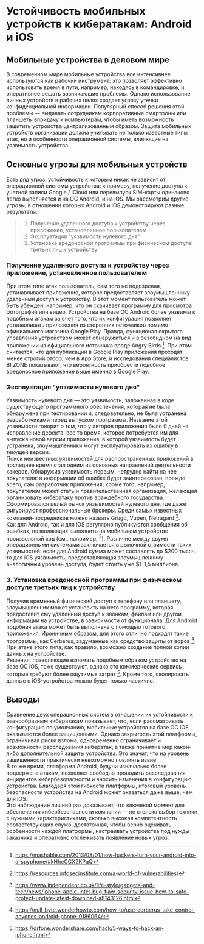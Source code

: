 # Устойчивость мобильных устройств к кибератакам: Android и iOS
## Мобильные устройства в деловом мире
В современном мире мобильные устройства все интенсивнее используются как рабочий инструмент: это позволяет эффективно использовать время в пути, например, находясь в командировке, и оперативнее решать возникающие проблемы. Однако использование личных устройств в рабочих целях создает угрозу утечки конфиденциальной информации. Популярный способ решения этой проблемы — выдавать сотрудникам корпоративные смартфоны или планшеты впридачу к компьютерам, чтобы иметь возможность защитить устройства централизованным образом. Защита мобильных устройств организации должна учитывать не только известные типы атак, но и особенности операционной системы, влияющие на уязвимость устройства. 
## Основные угрозы для мобильных устройств
Есть ряд угроз, устойчивость к которым никак не зависит от операционной системы устройства: к примеру, получение доступа к учетной записи Google / iCloud или перевыпуск SIM-карты одинаково легко выполняется и на ОС Android, и на iOS. Мы рассмотрим другие угрозы, в отношении которых Android и iOS демонстрируют разные результаты.

> 1. Получение удаленного доступа к устройству через приложение, установленное пользователем
> 2. Эксплуатация "уязвимости нулевого дня"
> 3. Установка вредоносной программы при физическом доступе третьих лиц к устройству  
### Получение удаленного доступа к устройству через приложение, установленное пользователем
При этом типе атак пользователь, сам того не подозревая, устанавливает приложение, которое предоставляет злоумышленнику удаленный доступ к устройству. В этот момент пользователь может быть убежден, например, что он скачивает программу для просмотра фотографий или видео. Устройства на базе ОС Android более уязвимы к подобным атакам за счет того, что их конфигурация позволяет устанавливать приложения из сторонних источников помимо официального магазина Google Play. Правда, функционал скрытого управления устройством может обнаружиться и в безобидном на вид приложении из официального источника вроде Angry Birds [^1]. При этом считается, что для публикации в Google Play приложения проходят менее строгий отбор, чем в App Store, и исследования специалистов BI.ZONE показывают, что вероятность приобрести подобное вредоносное приложение выше именно в Google Play.
### Эксплуатация "уязвимости нулевого дня"
Уязвимость нулевого дня — это уязвимость, заложенная в коде существующего программного обеспечения, которая не была обнаружена при тестировании и, следовательно, не была устранена разработчиками перед выпуском программы. Название этой уязвимости говорит о том, что у авторов приложения было 0 дней на исправление дефекта: все то время, которое потребуется им для выпуска новой версии приложения, в которой уязвимость будет устранена, злоумышленники могут эксплуатировать их ошибку в текущей версии.  
Поиск неизвестных уязвимостей для распространенных приложений в последнее время стал одним из основных направлений деятельности хакеров. Обнаружив уязвимость первым, нетрудно найти на нее покупателя: в информации об ошибке будет заинтересован, прежде всего, сам разработчик приложения; кроме того, например, покупателем может стать и правительственная организация, желающая организовать кибератаку против враждебного государства. Сформировался целый рынок уязывимостей нулевого дня, где даже фигурируют профессиональные брокеры. Среди самых известных компаний-посредников можно назвать Grugq, Vupen, Netragard [^2].  
Как для Android, так и для iOS регулярно публикуются сообщения об ошибках, позволяющих выполнить на мобильном устройстве произвольный код (см., например, [^3]). Различие между двумя операционными системами заключается в рыночной стоимости таких уязвимостей: если для Android сумма может составлять до $200 тысяч, то для iOS уязвимость, предоставляющая злоумышленнику аналогичный уровень доступа, будет стоить уже $1-1,5 миллиона.
### 3. Установка вредоносной программы при физическом доступе третьих лиц к устройству
Получив временный физический доступ к телефону или планшету, злоумышленник может установить на него программу, которая предоставит ему удаленный доступ к звонкам, файлам или другой информации на устройстве, в зависимости от функционала. Для Android подобная атака может быть выполнена с помощью готового приложения. Ироничным образом, для этого отлично подходят такие программы, как Cerberus, задуманные как средство защиты от воров [^4]. При атаке этого типа, как правило, возможно создание полной копии данных на устройстве.  
Решения, позволяющие взломать подобным образом устройство на базе ОС iOS, тоже существуют, однако это коммерческие сервисы, которые требуют более ощутимых затрат [^5]. Кроме того, скопировать данные с iOS-устройства можно будет только частично.
## Выводы
Сравнение двух операционных систем в отношении их устойчивости к разнообразным кибератакам показывает, что, если рассматривать конфигурацию по умолчанию, мобильные устройства на базе ОС iOS оказываются более защищенными. Однако закрытость этой платформы, ограничивая риски взлома, одновременно ограничивает и возможности расследования кибератак, а также принятие мер какой-либо дополнительной защиты устройства. Это значит, что на уровень защищенности практически невозможно повлиять извне.  
В то же время, платформа Android, будучи изначально более подвержена атакам, позволяет свободно проводить расследования инцидентов кибербезопасности и вносить изменения в конфигурацию устройства. Благодаря этой гибкости платформы, итоговый уровень безопасности устройства на Android может оказаться даже выше, чем для iOS.  
Это наблюдение лишний раз доказывает, что ключевой момент для обеспечения кибербезопасности компании — не столько выбор техники с нужными характеристиками, сколько высокая компетентность соответствующих служб, достаточная, чтобы верно оценивать особенности каждой платформы, настраивать устройства под нужды заказчика и оперативно отслеживать появление новых угроз.  
[^1]: https://mashable.com/2013/08/01/how-hackers-turn-your-android-into-a-spyphone/#kHheCCX2KPqQ  
[^2]: https://resources.infosecinstitute.com/a-world-of-vulnerabilities/  
[^3]: https://www.independent.co.uk/life-style/gadgets-and-tech/news/iphone-apple-intel-bug-flaw-security-issue-how-to-safe-protect-update-latest-download-a8143126.html
[^4]: https://null-byte.wonderhowto.com/how-to/use-cerberus-take-control-anyones-android-phone-0186064/
[^5]: https://drfone.wondershare.com/hack/5-ways-to-hack-an-iphone.html
